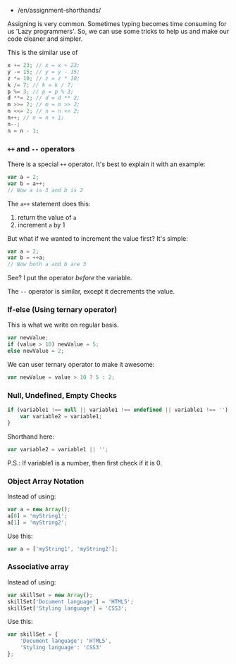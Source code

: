 -   /en/assignment-shorthands/

Assigning is very common. Sometimes typing becomes time consuming for us 'Lazy programmers'.
So, we can use some tricks to help us and make our code cleaner and simpler.

This is the similar use of

```js
x += 23; // x = x + 23;
y -= 15; // y = y - 15;
z *= 10; // z = z * 10;
k /= 7; // k = k / 7;
p %= 3; // p = p % 3;
d **= 2; // d = d ** 2;
m >>= 2; // m = m >> 2;
n <<= 2; // n = n << 2;
n++; // n = n + 1;
n--;
n = n - 1;
```

### `++` and `--` operators

There is a special `++` operator. It's best to explain it with an example:

```js
var a = 2;
var b = a++;
// Now a is 3 and b is 2
```

The `a++` statement does this:

1. return the value of `a`
2. increment `a` by 1

But what if we wanted to increment the value first? It's simple:

```js
var a = 2;
var b = ++a;
// Now both a and b are 3
```

See? I put the operator _before_ the variable.

The `--` operator is similar, except it decrements the value.

### If-else (Using ternary operator)

This is what we write on regular basis.

```js
var newValue;
if (value > 10) newValue = 5;
else newValue = 2;
```

We can user ternary operator to make it awesome:

```js
var newValue = value > 10 ? 5 : 2;
```

### Null, Undefined, Empty Checks

```js
if (variable1 !== null || variable1 !== undefined || variable1 !== '') {
    var variable2 = variable1;
}
```

Shorthand here:

```js
var variable2 = variable1 || '';
```

P.S.: If variable1 is a number, then first check if it is 0.

### Object Array Notation

Instead of using:

```js
var a = new Array();
a[0] = 'myString1';
a[1] = 'myString2';
```

Use this:

```js
var a = ['myString1', 'myString2'];
```

### Associative array

Instead of using:

```js
var skillSet = new Array();
skillSet['Document language'] = 'HTML5';
skillSet['Styling language'] = 'CSS3';
```

Use this:

```js
var skillSet = {
    'Document language': 'HTML5',
    'Styling language': 'CSS3'
};
```
